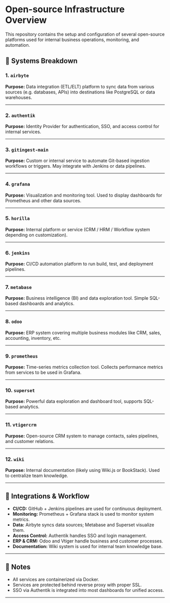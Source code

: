 # Open-source Infrastructure Overview

This repository contains the setup and configuration of several open-source platforms used for internal business operations, monitoring, and automation.

## 📁 Systems Breakdown

### 1. `airbyte`
**Purpose:** Data integration (ETL/ELT) platform to sync data from various sources (e.g. databases, APIs) into destinations like PostgreSQL or data warehouses.

---

### 2. `authentik`
**Purpose:** Identity Provider for authentication, SSO, and access control for internal services.

---

### 3. `gitingest-main`
**Purpose:** Custom or internal service to automate Git-based ingestion workflows or triggers. May integrate with Jenkins or data pipelines.

---

### 4. `grafana`
**Purpose:** Visualization and monitoring tool. Used to display dashboards for Prometheus and other data sources.

---

### 5. `horilla`
**Purpose:** Internal platform or service (CRM / HRM / Workflow system depending on customization).

---

### 6. `jenkins`
**Purpose:** CI/CD automation platform to run build, test, and deployment pipelines.

---

### 7. `metabase`
**Purpose:** Business intelligence (BI) and data exploration tool. Simple SQL-based dashboards and analytics.

---

### 8. `odoo`
**Purpose:** ERP system covering multiple business modules like CRM, sales, accounting, inventory, etc.

---

### 9. `prometheus`
**Purpose:** Time-series metrics collection tool. Collects performance metrics from services to be used in Grafana.

---

### 10. `superset`
**Purpose:** Powerful data exploration and dashboard tool, supports SQL-based analytics.

---

### 11. `vtigercrm`
**Purpose:** Open-source CRM system to manage contacts, sales pipelines, and customer relations.

---

### 12. `wiki`
**Purpose:** Internal documentation (likely using Wiki.js or BookStack). Used to centralize team knowledge.

---

## 🔧 Integrations & Workflow

- **CI/CD:** GitHub + Jenkins pipelines are used for continuous deployment.
- **Monitoring:** Prometheus + Grafana stack is used to monitor system metrics.
- **Data:** Airbyte syncs data sources; Metabase and Superset visualize them.
- **Access Control:** Authentik handles SSO and login management.
- **ERP & CRM:** Odoo and Vtiger handle business and customer processes.
- **Documentation:** Wiki system is used for internal team knowledge base.

---

## 📌 Notes

- All services are containerized via Docker.
- Services are protected behind reverse proxy with proper SSL.
- SSO via Authentik is integrated into most dashboards for unified access.

---

